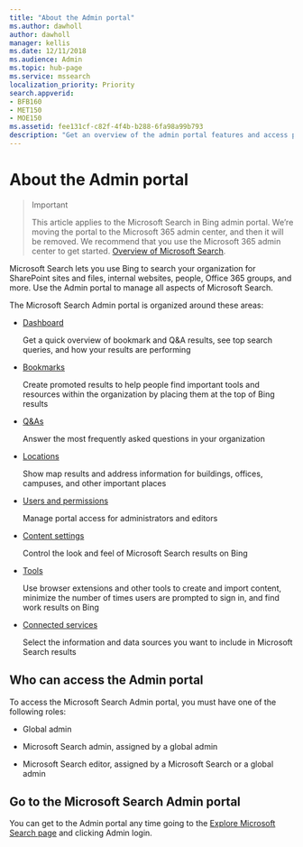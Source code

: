 ```yaml
---
title: "About the Admin portal"
ms.author: dawholl
author: dawholl
manager: kellis
ms.date: 12/11/2018
ms.audience: Admin
ms.topic: hub-page
ms.service: mssearch
localization_priority: Priority
search.appverid:
- BFB160
- MET150
- MOE150
ms.assetid: fee131cf-c82f-4f4b-b288-6fa98a99b793
description: "Get an overview of the admin portal features and access permissions available with Microsoft Search"
---
```


# About the Admin portal

>> [!IMPORTANT]
> This article applies to the Microsoft Search in Bing admin portal. We’re moving the portal to the Microsoft 365 admin center, and then it will be removed. We recommend that you use the Microsoft 365 admin center to get started. [Overview of Microsoft Search](overview-microsoft-search.md).

    
Microsoft Search lets you use Bing to search your organization for SharePoint sites and files, internal websites, people, Office 365 groups, and more. Use the Admin portal to manage all aspects of Microsoft Search.
  
The Microsoft Search Admin portal is organized around these areas:
  
- [Dashboard](get-insights.md)
    
    Get a quick overview of bookmark and Q&A results, see top search queries, and how your results are performing
    
- [Bookmarks](create-and-manage-bookmarks.md)
    
    Create promoted results to help people find important tools and resources within the organization by placing them at the top of Bing results
    
- [Q&As](create-and-manage-qas.md)
    
    Answer the most frequently asked questions in your organization
    
- [Locations](add-a-location.md)
    
    Show map results and address information for buildings, offices, campuses, and other important places
    
- [Users and permissions](add-users.md)
    
    Manage portal access for administrators and editors
    
- [Content settings](content-settings.md)
    
    Control the look and feel of Microsoft Search results on Bing
    
- [Tools](admin-portal-tools.md)
    
    Use browser extensions and other tools to create and import content, minimize the number of times users are prompted to sign in, and find work results on Bing
    
- [Connected services](connected-services.md)
    
    Select the information and data sources you want to include in Microsoft Search results
    
## Who can access the Admin portal

To access the Microsoft Search Admin portal, you must have one of the following roles:
  
- Global admin
    
- Microsoft Search admin, assigned by a global admin
    
- Microsoft Search editor, assigned by a Microsoft Search or a global admin
    
## Go to the Microsoft Search Admin portal

You can get to the Admin portal any time going to the [Explore Microsoft Search page](https://www.bing.com/business/explore) and clicking Admin login. 